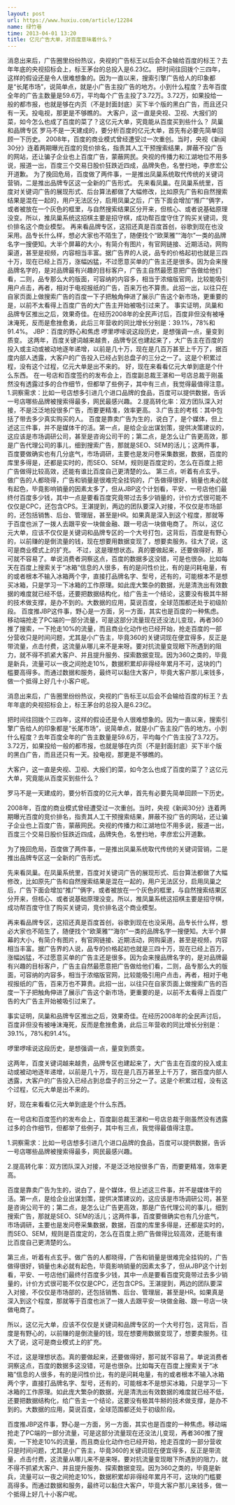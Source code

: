 ```yaml
---
layout: post
url: https://www.huxiu.com/article/12284
name: 绿竹巷
time: 2013-04-01 13:20
title: 亿元广告大单，对百度意味着什么？
---
```

消息出来后，广告圈里纷纷热议，央视的广告标王以后会不会输给百度的标王？去年年底的央视招标会上，标王茅台的总投入是6.23亿。 把时间往回拨个三四年，这样的假设还是令人很难想象的。因为一直以来，搜索引擎广告给人的印象都是“长尾市场”，说简单点，就是小广告主投广告的地方。小到什么程度？去年百度全年的广告主数量是59.6万，平均每个广告主投了3.72万。3.72万，如果投给一般的都市报，也就是够在内页（不是封面封底）买下半个版的黑白广告，而且还只有一天。投电视，那更是不够瞧的。 大客户，这一直是央视、卫视、大报们的菜，如今怎么也成了百度的菜了？这亿元大单，究竟能从百度买到些什么？ 凤巢和品牌专区 罗马不是一天建成的，要分析百度的亿元大单，首先有必要先简单回顾一下历史。 2008年，百度的商业模式曾经遭受过一次重创。当时，央视《新闻30分》连着两期曝光百度的竞价排名，指责其人工干预搜索结果，屏蔽不投广告的网站，还让骗子企业也上百度广告，蒙蔽网民。央视的传播力和江湖地位不用多说，报道一出，百度三个交易日股价狂跌近四成，品牌失色，名誉扫地，李彦宏公开道歉。 为了挽回危局，百度做了两件事，一是推出凤巢系统取代传统的关键词营销，二是推出品牌专区这一全新的广告形式。 先来看凤巢。在凤巢系统里，百度对关键词广告的展现形式、后台算法都做了大幅修改，比如原先广告和自然搜索结果是混在一起的，用户无法区分，启用凤巢之后，广告下面会增加“推广”俩字，或者被放在一个灰色的框里，与自然搜索结果区分开来，但核心、或者说基础原理没变。所以，推凤巢系统这招棋主要是招守棋，成功帮百度守住了购买关键词，竞价排名这个商业模型。 再来看品牌专区，这招还真是百度首创，谷歌到现在也没采用。品专长什么样，想必大家也不陌生了，随便找个“欧莱雅”“海尔”一类的品牌名字一搜便知。大半个屏幕的大小，有简介有图片，有官网链接、近期活动，网购渠道，甚至是视频，内容相当丰富。据广告界的人说，品专的价格起初也就是三四十万，现在已经上百万，涨幅凶猛，不过愿意买单的广告主还是很多。因为会来搜品牌名字的，是对品牌最有兴趣的目标客户，广告主自然最愿意把广告做给他们看，二则，品专那么大的版面，可容纳的内容多，相当于浓缩版官网，比较能吸引用户点击，再者，相对于电视报纸的广告，百来万也不算贵。此招一出，以往只在自家页面上做搜索广告的百度一下子把触角伸进了展示广告这个新市场，更重要的是，以前不太看得上百度广告的大广告主开始被吸引过来了。 事实证明，凤巢和品牌专区推出之后，效果奇佳。在经历2008年的全民声讨后，百度非但没有被唾沫淹死，反而是愈挫愈勇，此后三年营收的同比增长分别是：39.1%，78%和91.4%。 JBP：百度的野心和焦虑 啰里啰嗦说这段历史，是想强调一点，量变到质变。 这两年，百度关键词越来越贵，品牌专区也建起来了，大广告主在百度的投入或主动或被动地逐年递增，以前是几十万，现在是几百万甚至上千万了，据百度内部人透露，大客户的广告投入已经占到总盘子的三分之一了。这是个积累过程，没有这个过程，亿元大单是出不来的。 好，现在来看看亿元大单到底是个什么东西。 在一号店和百度签约的发布会上，百度副总裁王湛和一号店总裁于刚虽然没有透露过多的合作细节，但都举了些例子，其中有三点，我觉得最值得注意。 1.洞察需求：比如一号店想多引进几个进口品牌的食品，百度可以提供数据，告诉一号店哪些品牌被搜索得最多，网民最感兴趣。 2.提高转化率：双方团队深入对接，不是泛泛地投很多广告，而要更精准，效率更高。 3.广告主的考核：其中包括了带去多少真实购买的人。 百度是靠卖广告为生的，说白了，是个媒体，但上述这三件事，并不是媒体干的活。第一点，是给企业出谋划策，提供决策建议的，这应该是市场调研公司，甚至是咨询公司干的；第二点，是怎么让广告更高效，那是广告代理公司的事儿，细到搜索广告，那就是SEO、SEM的活儿；这两件事，百度要做确实也有几分底气，市场调研，主要也是发问卷采集数据，数据，百度的库里多得是，还都是实时的，而SEO、SEM，规则是百度定的，怎么在百度上把广告做得比较高效，还能有谁比百度自己更清楚的么。 第三点，听着有点玄乎。做广告的人都晓得，广告和销量是很难完全挂钩的，广告做得很好，销量也未必就有起色，毕竟影响销量的因素太多了，但从JBP这个计划看，平安、一号店他们最终付百度多少钱，其中一点是要看百度究竟带过去多少销量的，计价方式很可能不仅仅是CPC，还包含CPS。王湛提到，两边的团队要深入对接，不仅仅是市场部的，还包括销售、后台、管理层，甚至是HR。如果真是深入到这个程度，那就等于百度也派了一拨人去跟平安一块做金融、跟一号店一块做电商了。 所以，这亿元大单，应该不仅仅是关键词和品牌专区的一个大号打包，这背后，百度是有野心的，以前赚的是倒流量的钱，现在想要用数据变现了，想要卖服务。往大了说，这可是商业模式上的扩充。 不过，这是理想状态。真的要做起来，还要做得好，那可就不容易了。单说消费者洞察这点，百度的数据多这没错，可是也很杂。比如每天在百度上搜索关于“冰箱”信息的人很多，有的是问性价比，有的是问耗电量，有的或者根本不输入冰箱两个字，直接打品牌名字、型号，还有的，可能根本不是想买冰箱，只是学习一下冰箱的工作原理。如此庞大繁杂的数据，光是清洗出有效数据的难度就已经不低，还要把数据结构化，给广告主一个结论，这要没有极其牛掰的技术做支撑，是办不到的。大数据的应用，莫说百度，全球范围都还处于初级阶段。 百度推JBP这件事，野心是一方面，另一方面，其实也是百度的一种焦虑。移动端抢走了PC端的一部分流量，可是这部分流量现在还没法儿变现，再者360推了搜索，一下抢走10%的流量，而且商业化动作也已经开始，抢走百度的一部分营收只是时间问题，尤其是小广告主，毕竟360的关键词现在便宜得多，反正是带流量，点击付费，这流量从哪儿来不是来呀。要对抗流量变现眼下所遇到的阻力，就不得不抓紧大客户、并且提升服务、探索数据变现。因为360之类的，毕竟是新兵，流量可以一夜之间抢走10%，数据积累却非得经年累月不可，这块的门槛要高得多。而通过数据和服务，最终可以黏住大客户，毕竟大客户那儿来钱多，做一个抵得上好几十小客户呢。

消息出来后，广告圈里纷纷热议，央视的广告标王以后会不会输给百度的标王？去年年底的央视招标会上，标王茅台的总投入是6.23亿。

把时间往回拨个三四年，这样的假设还是令人很难想象的。因为一直以来，搜索引擎广告给人的印象都是“长尾市场”，说简单点，就是小广告主投广告的地方。小到什么程度？去年百度全年的广告主数量是59.6万，平均每个广告主投了3.72万。3.72万，如果投给一般的都市报，也就是够在内页（不是封面封底）买下半个版的黑白广告，而且还只有一天。投电视，那更是不够瞧的。

大客户，这一直是央视、卫视、大报们的菜，如今怎么也成了百度的菜了？这亿元大单，究竟能从百度买到些什么？

罗马不是一天建成的，要分析百度的亿元大单，首先有必要先简单回顾一下历史。

2008年，百度的商业模式曾经遭受过一次重创。当时，央视《新闻30分》连着两期曝光百度的竞价排名，指责其人工干预搜索结果，屏蔽不投广告的网站，还让骗子企业也上百度广告，蒙蔽网民。央视的传播力和江湖地位不用多说，报道一出，百度三个交易日股价狂跌近四成，品牌失色，名誉扫地，李彦宏公开道歉。

为了挽回危局，百度做了两件事，一是推出凤巢系统取代传统的关键词营销，二是推出品牌专区这一全新的广告形式。

先来看凤巢。在凤巢系统里，百度对关键词广告的展现形式、后台算法都做了大幅修改，比如原先广告和自然搜索结果是混在一起的，用户无法区分，启用凤巢之后，广告下面会增加“推广”俩字，或者被放在一个灰色的框里，与自然搜索结果区分开来，但核心、或者说基础原理没变。所以，推凤巢系统这招棋主要是招守棋，成功帮百度守住了购买关键词，竞价排名这个商业模型。

再来看品牌专区，这招还真是百度首创，谷歌到现在也没采用。品专长什么样，想必大家也不陌生了，随便找个“欧莱雅”“海尔”一类的品牌名字一搜便知。大半个屏幕的大小，有简介有图片，有官网链接、近期活动，网购渠道，甚至是视频，内容相当丰富。据广告界的人说，品专的价格起初也就是三四十万，现在已经上百万，涨幅凶猛，不过愿意买单的广告主还是很多。因为会来搜品牌名字的，是对品牌最有兴趣的目标客户，广告主自然最愿意把广告做给他们看，二则，品专那么大的版面，可容纳的内容多，相当于浓缩版官网，比较能吸引用户点击，再者，相对于电视报纸的广告，百来万也不算贵。此招一出，以往只在自家页面上做搜索广告的百度一下子把触角伸进了展示广告这个新市场，更重要的是，以前不太看得上百度广告的大广告主开始被吸引过来了。

事实证明，凤巢和品牌专区推出之后，效果奇佳。在经历2008年的全民声讨后，百度非但没有被唾沫淹死，反而是愈挫愈勇，此后三年营收的同比增长分别是：39.1%，78%和91.4%。

啰里啰嗦说这段历史，是想强调一点，量变到质变。

这两年，百度关键词越来越贵，品牌专区也建起来了，大广告主在百度的投入或主动或被动地逐年递增，以前是几十万，现在是几百万甚至上千万了，据百度内部人透露，大客户的广告投入已经占到总盘子的三分之一了。这是个积累过程，没有这个过程，亿元大单是出不来的。

好，现在来看看亿元大单到底是个什么东西。

在一号店和百度签约的发布会上，百度副总裁王湛和一号店总裁于刚虽然没有透露过多的合作细节，但都举了些例子，其中有三点，我觉得最值得注意。

1.洞察需求：比如一号店想多引进几个进口品牌的食品，百度可以提供数据，告诉一号店哪些品牌被搜索得最多，网民最感兴趣。

2.提高转化率：双方团队深入对接，不是泛泛地投很多广告，而要更精准，效率更高。

百度是靠卖广告为生的，说白了，是个媒体，但上述这三件事，并不是媒体干的活。第一点，是给企业出谋划策，提供决策建议的，这应该是市场调研公司，甚至是咨询公司干的；第二点，是怎么让广告更高效，那是广告代理公司的事儿，细到搜索广告，那就是SEO、SEM的活儿；这两件事，百度要做确实也有几分底气，市场调研，主要也是发问卷采集数据，数据，百度的库里多得是，还都是实时的，而SEO、SEM，规则是百度定的，怎么在百度上把广告做得比较高效，还能有谁比百度自己更清楚的么。

第三点，听着有点玄乎。做广告的人都晓得，广告和销量是很难完全挂钩的，广告做得很好，销量也未必就有起色，毕竟影响销量的因素太多了，但从JBP这个计划看，平安、一号店他们最终付百度多少钱，其中一点是要看百度究竟带过去多少销量的，计价方式很可能不仅仅是CPC，还包含CPS。王湛提到，两边的团队要深入对接，不仅仅是市场部的，还包括销售、后台、管理层，甚至是HR。如果真是深入到这个程度，那就等于百度也派了一拨人去跟平安一块做金融、跟一号店一块做电商了。

所以，这亿元大单，应该不仅仅是关键词和品牌专区的一个大号打包，这背后，百度是有野心的，以前赚的是倒流量的钱，现在想要用数据变现了，想要卖服务。往大了说，这可是商业模式上的扩充。

不过，这是理想状态。真的要做起来，还要做得好，那可就不容易了。单说消费者洞察这点，百度的数据多这没错，可是也很杂。比如每天在百度上搜索关于“冰箱”信息的人很多，有的是问性价比，有的是问耗电量，有的或者根本不输入冰箱两个字，直接打品牌名字、型号，还有的，可能根本不是想买冰箱，只是学习一下冰箱的工作原理。如此庞大繁杂的数据，光是清洗出有效数据的难度就已经不低，还要把数据结构化，给广告主一个结论，这要没有极其牛掰的技术做支撑，是办不到的。大数据的应用，莫说百度，全球范围都还处于初级阶段。

百度推JBP这件事，野心是一方面，另一方面，其实也是百度的一种焦虑。移动端抢走了PC端的一部分流量，可是这部分流量现在还没法儿变现，再者360推了搜索，一下抢走10%的流量，而且商业化动作也已经开始，抢走百度的一部分营收只是时间问题，尤其是小广告主，毕竟360的关键词现在便宜得多，反正是带流量，点击付费，这流量从哪儿来不是来呀。要对抗流量变现眼下所遇到的阻力，就不得不抓紧大客户、并且提升服务、探索数据变现。因为360之类的，毕竟是新兵，流量可以一夜之间抢走10%，数据积累却非得经年累月不可，这块的门槛要高得多。而通过数据和服务，最终可以黏住大客户，毕竟大客户那儿来钱多，做一个抵得上好几十小客户呢。

